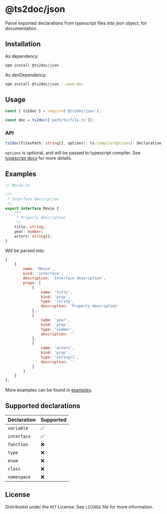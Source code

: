 # @ts2doc/json

Parse exported declarations from typescript files into json object, for documentation.

## Installation

As dependency:

```bash
npm install @ts2doc/json
```

As devDependency:

```bash
npm install @ts2doc/json --save-dev
```

## Usage

```js
const { ts2doc } = require('@ts2doc/json');

const doc = ts2doc(['path/to/file.ts']);
```

### API

```ts
ts2doc(filesPath: string[], options?: ts.CompilerOptions): Declaration[]
```

`options` is optional, and will be passed to typescript compiler. See [typescript docs](https://www.typescriptlang.org/docs/handbook/compiler-options.html) for more details.

## Examples

```ts
// Movie.ts

/**
 * Interface description
 */
export interface Movie {
    /**
     * Property description
     */
    title: string;
    year: number;
    actors: string[];
}
```

Will be parsed into:

```js
[
    {
        name: 'Movie',
        kind: 'interface',
        description: 'Interface description',
        props: [
            {
                name: 'title',
                kind: 'prop',
                type: 'string',
                description: 'Property description'
            },
            {
                name: 'year',
                kind: 'prop',
                type: 'number',
                description: ''
            },
            {
                name: 'actors',
                kind: 'prop',
                type: 'string[]',
                description: ''
            }
        ]
    }
];
```

More examples can be found in [examples](./examples).

## Supported declarations

| Declaration | Supported |
| ----------- | --------- |
| `variable`  | ✅        |
| `interface` | ✅        |
| `function`  | ❌        |
| `type`      | ❌        |
| `enum`      | ❌        |
| `class`     | ❌        |
| `namespace` | ❌        |

## License

Distributed under the `MIT` License. See `LICENSE` file for more information.
